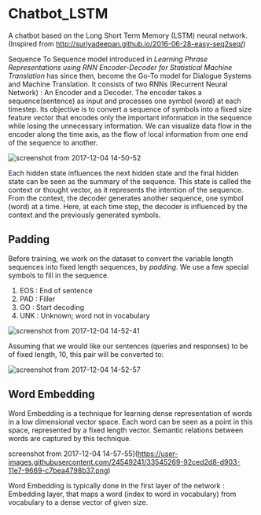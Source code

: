 # Chatbot_LSTM
A chatbot based on the Long Short Term Memory (LSTM) neural network. (Inspired from http://suriyadeepan.github.io/2016-06-28-easy-seq2seq/)

Sequence To Sequence model introduced in *Learning Phrase Representations using RNN Encoder-Decoder for Statistical Machine Translation* has since then, become the Go-To model for Dialogue Systems and Machine Translation. It consists of two RNNs (Recurrent Neural Network) : An Encoder and a Decoder. The encoder takes a sequence(sentence) as input and processes one symbol (word) at each timestep. Its objective is to convert a sequence of symbols into a fixed size feature vector that encodes only the important information in the sequence while losing the unnecessary information. We can visualize data flow in the encoder along the time axis, as the flow of local information from one end of the sequence to another.

![screenshot from 2017-12-04 14-50-52](https://user-images.githubusercontent.com/24549241/33545047-f4c35c3a-d902-11e7-913f-7d8db097639e.png)

Each hidden state influences the next hidden state and the final hidden state can be seen as the summary of the sequence. This state is called the context or thought vector, as it represents the intention of the sequence. From the context, the decoder generates another sequence, one symbol (word) at a time. Here, at each time step, the decoder is influenced by the context and the previously generated symbols.

## Padding
Before training, we work on the dataset to convert the variable length sequences into fixed length sequences, by *padding*. We use a few special symbols to fill in the sequence.

1. EOS : End of sentence
2. PAD : Filler
3. GO : Start decoding
4. UNK : Unknown; word not in vocabulary

![screenshot from 2017-12-04 14-52-41](https://user-images.githubusercontent.com/24549241/33545052-fa539642-d902-11e7-9aba-f8c57e3c5eeb.png)

Assuming that we would like our sentences (queries and responses) to be of fixed length, 10, this pair will be converted to:

![screenshot from 2017-12-04 14-52-57](https://user-images.githubusercontent.com/24549241/33545058-fcae7ef2-d902-11e7-89c5-dc5a22ff079a.png)

## Word Embedding
Word Embedding is a technique for learning dense representation of words in a low dimensional vector space. Each word can be seen as a point in this space, represented by a fixed length vector. Semantic relations between words are captured by this technique.

screenshot from 2017-12-04 14-57-55](https://user-images.githubusercontent.com/24549241/33545269-92ced2d8-d903-11e7-9669-c7bea4798b37.png)

Word Embedding is typically done in the first layer of the network : Embedding layer, that maps a word (index to word in vocabulary) from vocabulary to a dense vector of given size.





